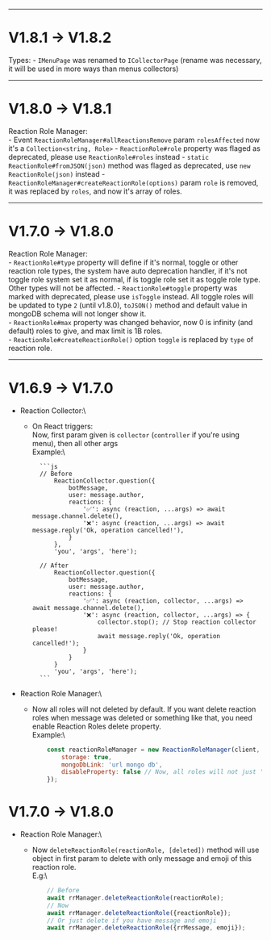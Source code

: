 

---
#  V1.8.1 -> V1.8.2

Types:
    - `IMenuPage` was renamed to `ICollectorPage` (rename was necessary, it will be used in more ways than menus collectors)


---
#  V1.8.0 ->  V1.8.1

Reaction Role Manager: \
    - Event `ReactionRoleManager#allReactionsRemove` param `rolesAffected` now it's a `Collection<string, Role>`
    - `ReactionRole#role` property was flaged as deprecated, please use `ReactionRole#roles` instead
    - `static ReactionRole#fromJSON(json)` method was flaged as deprecated, use `new ReactionRole(json)` instead
    - `ReactionRoleManager#createReactionRole(options)` param `role` is removed, it was replaced by `roles`, and now it's array of roles.

---
#  V1.7.0 ->  V1.8.0

Reaction Role Manager: \
    - `ReactionRole#type` property will define if it's normal, toggle or other reaction role types, the system have auto deprecation handler, if it's not toggle role system set it as normal, if is toggle role set it as toggle role type. Other types will not be affected.
    - `ReactionRole#toggle` property was marked with deprecated, please use `isToggle` instead. All toggle roles will be updated to type `2` (until  v1.8.0), `toJSON()` method and default value in mongoDB schema will not longer show it.\
    - `ReactionRole#max` property was changed behavior, now 0 is infinity (and default) roles to give, and max limit is 1B roles.\
    - `ReactionRole#createReactionRole()` option `toggle` is replaced by `type` of reaction role.

---
#  V1.6.9 ->  V1.7.0

- Reaction Collector:\
    - On React triggers:\
        Now, first param given is `collector` (`controller` if you're using menu), then all other args\
            Example:\

            ```js 
            // Before
                ReactionCollector.question({
                    botMessage,
                    user: message.author,
                    reactions: {
                        '✅': async (reaction, ...args) => await message.channel.delete(),
                        '❌': async (reaction, ...args) => await message.reply('Ok, operation cancelled!'),
                    }
                },
                'you', 'args', 'here');

            // After
                ReactionCollector.question({
                    botMessage,
                    user: message.author,
                    reactions: {
                        '✅': async (reaction, collector, ...args) => await message.channel.delete(),
                        '❌': async (reaction, collector, ...args) => {
                            collector.stop(); // Stop reaction collector please!
                            await message.reply('Ok, operation cancelled!');
                        }
                    }
                }
                'you', 'args', 'here');
            ```

- Reaction Role Manager:\
    - Now all roles will not deleted by default. If you want delete reaction roles when message was deleted or something like that, you need enable Reaction Roles delete property.\
        Example:\

        ```js 
            const reactionRoleManager = new ReactionRoleManager(client, {
                storage: true, 
                mongoDbLink: 'url mongo db',
                disableProperty: false // Now, all roles will not just 'disabled', it will be deleted.
            });
        ```


# V1.7.0 -> V1.8.0

- Reaction Role Manager:\
    - Now `deleteReactionRole(reactionRole, [deleted])` method will use object in first param to delete with only message and emoji of this reaction role.\
        E.g:\

        ```js
            // Before
            await rrManager.deleteReactionRole(reactionRole);
            // Now
            await rrManager.deleteReactionRole({reactionRole});
            // Or just delete if you have message and emoji
            await rrManager.deleteReactionRole({rrMessage, emoji});
        ```